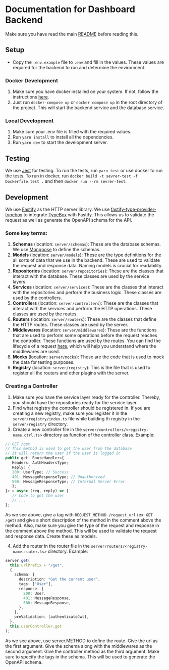 # Documentation for Dashboard Backend

Make sure you have read the main [README](../README.md) before reading this.

## Setup

- Copy the `.env.example` file to `.env` and fill in the values. These values are required for the backend to run and determine the environment.

### Docker Development

1. Make sure you have docker installed on your system. If not, follow the instructions [here](https://docs.docker.com/get-docker/).
1. Just run `docker-compose up` or `docker compose up` in the root directory of the project. This will start the backend service and the database service.

### Local Development

1. Make sure your .env file is filled with the required values.
1. Run `yarn install` to install all the dependencies.
1. Run `yarn dev` to start the development server.

## Testing

We use [Jest](https://jestjs.io/) for testing. To run the tests, run `yarn test` or use docker to run the tests. To run in docker, run `docker build -t sevrer-test -f Dockerfile.test .` and then `docker run --rm sevrer-test`.

## Development

We use [Fastify](https://www.fastify.io/) as the HTTP server library. We use [fastify-type-provider-typebox](https://github.com/fastify/fastify-type-provider-typebox) to integrate [TypeBox](https://github.com/sinclairzx81/typebox) with Fastify. This allows us to validate the request as well as generate the OpenAPI schema for the API.

### Some key terms:

1. **Schemas** (location: `server/schemas`): These are the database schemas. We use [Mongoose](https://mongoosejs.com/) to define the schemas.
1. **Models** (location: `server/models`): These are the type definitions for the all sorts of data that we use in the backend. These are used to validate the request and response data. Naming models is crucial for readability.
1. **Repositories** (location: `server/repositories`): These are the classes that interact with the database. These classes are used by the service layers.
1. **Services** (location: `server/services`): These are the classes that interact with the repositories and perform the business logic. These classes are used by the controllers.
1. **Controllers** (location: `server/controllers`): These are the classes that interact with the services and perform the HTTP operations. These classes are used by the routes.
1. **Routers** (location: `server/routers`): These are the classes that define the HTTP routes. These classes are used by the server.
1. **Middlewares** (location: `server/middlewares`): These are the functions that are used to perform some operations before the request reaches the controller. These functions are used by the routes. You can find the lifecycle of a request [here](https://www.fastify.io/docs/latest/Lifecycle/), which will help you understand where the middlewares are used.
1. **Mocks** (location: `server/mocks`): These are the code that is used to mock the data for testing purposes.
1. **Registry** (location: `server/registry`): This is the file that is used to register all the routers and other plugins with the server.

### Creating a Controller

1. Make sure you have the service layer ready for the controller. Thereby, you should have the repositories ready for the service layer.
1. Find what registry the controller should be registered in. If you are creating a new registry, make sure you register it in the `server/registry/index.ts` file while building th registry in the `server/registry` directory.
1. Create a new controller file in the `server/controllers/<registry-name.ctrl.ts>` directory as function of the controller class.
   Example:

```ts
// GET /get
// This method is used to get the user from the database
// It will return the user if the user is logged in
public get: RouteHandler<{
   Headers: AuthHeadersType;
   Reply: {
   200: UserType; // Success
   401: MessageResponseType; // Unauthorized
   500: MessageResponseType; // Internal Server Error
   };
}> = async (req, reply) => {
   // Code to get the user
   // ...
};
```

As we see above, give a tag with `REQUEST_METHOD /request_url` (ex: `GET /get`) and give a short description of the method in the comment above the method. Also, make sure you give the type of the request and response in the comment above the method. This will be used to validate the request and response data. Create these as models.

4. Add the router in the router file in the `server/routers/<registry-name.router.ts>` directory.
   Example:

```ts
server.get(
  this.urlPrefix + "/get",
  {
    schema: {
      description: "Get the current user",
      tags: ["User"],
      response: {
        200: User,
        401: MessageResponse,
        500: MessageResponse,
      },
    },
    preValidation: [authenticateJwt],
  },
  this.userController.get
);
```

As we see above, use server.METHOD to define the route. Give the url as the first argument. Give the schema along with the middlewares as the second argument. Give the controller method as the third argument. Make sure to specify the tags in the schema. This will be used to generate the OpenAPI schema.
